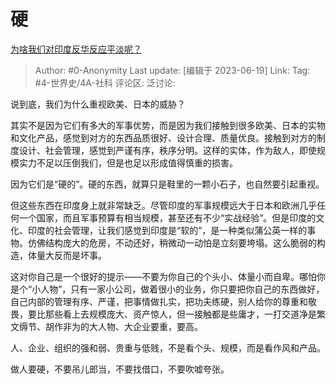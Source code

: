 # 硬
[为啥我们对印度反华反应平淡呢？](https://www.zhihu.com/question/404679467/answer/3080359522)

> Author: #0-Anonymity
> Last update: [编辑于 2023-06-19]
> Link:
> Tag: #4-世界史/4A-社科
> 评论区:
> 泛讨论:

说到底，我们为什么重视欧美、日本的威胁？

其实不是因为它们有多大的军事优势，而是因为我们接触到很多欧美、日本的实物和文化产品，感觉到对方的东西品质很好、设计合理、质量优良。接触到对方的制度设计、社会管理，感觉到严谨有序，秩序分明。这样的实体，作为敌人，即使规模实力不足以压倒我们，但是也足以形成值得慎重的损害。

因为它们是“硬的”。硬的东西，就算只是鞋里的一颗小石子，也自然要引起重视。

但这些东西在印度身上就非常缺乏。尽管印度的军事规模远大于日本和欧洲几乎任何一个国家，而且军事预算有相当规模，甚至还有不少“实战经验”。但是印度的文化、印度的社会管理，让我们感觉到印度是“软的”，是一种类似蒲公英一样的事物。仿佛结构庞大的危房，不动还好，稍微动一动怕是立刻要垮塌。这么脆弱的构造，体量大反而是坏事。

这对你自己是一个很好的提示——不要为你自己的个头小、体量小而自卑。哪怕你是个“小人物”，只有一家小公司，做着很小的业务，你只要把你自己的东西做好，自己内部的管理有序、严谨，把事情做扎实，把功夫练硬，别人给你的尊重和敬畏，要比那些看上去规模庞大、资产惊人，但一接触都是些庸才，一打交道净是繁文缛节、胡作非为的大人物、大企业要重，要高。

人、企业、组织的强和弱、贵重与低贱，不是看个头、规模，而是看作风和产品。

做人要硬，不要吊儿郎当，不要找借口，不要吹嘘夸张。
